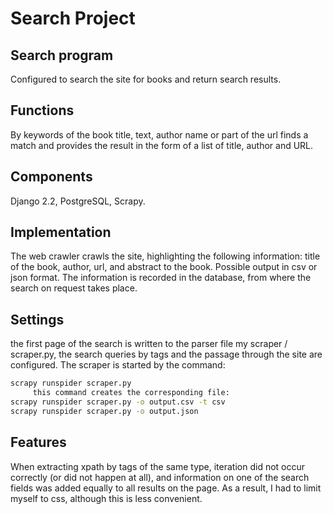 # Search Project 
## Search program 
Configured to search the site for books and return search results.

## Functions
By keywords of the book title, text, author name or part of the url finds a match and provides the result in the form of a list of title, author and URL.

## Components
Django 2.2, PostgreSQL, Scrapy.

## Implementation
The web crawler crawls the site, highlighting the following information: title of the book, author, url, and abstract to the book. Possible output in csv or json format.
The information is recorded in the database, from where the search on request takes place.

## Settings
the first page of the search is written to the parser file my scraper / scraper.py, the search queries by tags and the passage through the site are configured. The scraper is started by the command:
```bash
scrapy runspider scraper.py 
     this command creates the corresponding file:
scrapy runspider scraper.py -o output.csv -t csv
scrapy runspider scraper.py -o output.json
```
## Features
When extracting xpath by tags of the same type, iteration did not occur correctly (or did not happen at all), and information on one of the search fields was added equally to all results on the page. As a result, I had to limit myself to css, although this is less convenient.
